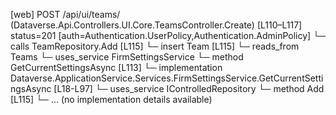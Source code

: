 [web] POST /api/ui/teams/  (Dataverse.Api.Controllers.UI.Core.TeamsController.Create)  [L110–L117] status=201 [auth=Authentication.UserPolicy,Authentication.AdminPolicy]
  └─ calls TeamRepository.Add [L115]
  └─ insert Team [L115]
    └─ reads_from Teams
  └─ uses_service FirmSettingsService
    └─ method GetCurrentSettingsAsync [L113]
      └─ implementation Dataverse.ApplicationService.Services.FirmSettingsService.GetCurrentSettingsAsync [L18-L97]
  └─ uses_service IControlledRepository<Team>
    └─ method Add [L115]
      └─ ... (no implementation details available)

